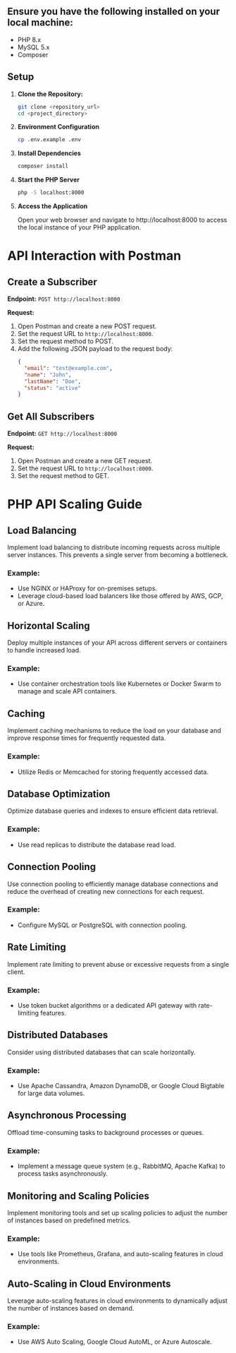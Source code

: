 ## Ensure you have the following installed on your local machine:

- PHP 8.x
- MySQL 5.x
- Composer

## Setup

1. **Clone the Repository:**
   ```bash
   git clone <repository_url>
   cd <project_directory>

2. **Environment Configuration**
    ```bash
    cp .env.example .env

3. **Install Dependencies**
    ```bash
    composer install

4. **Start the PHP Server**
    ```bash
    php -S localhost:8000

5. **Access the Application**

    Open your web browser and navigate to http://localhost:8000 to access the local instance of your PHP application.
    


# API Interaction with Postman

## Create a Subscriber

**Endpoint:** `POST http://localhost:8000`

**Request:**
1. Open Postman and create a new POST request.
2. Set the request URL to `http://localhost:8000`.
3. Set the request method to POST.  
4. Add the following JSON payload to the request body:
   ```json
   {
     "email": "test@example.com",
     "name": "John",
     "lastName": "Doe",
     "status": "active"
   }

## Get All Subscribers

**Endpoint:** `GET http://localhost:8000`

**Request:**
1. Open Postman and create a new GET request.
2. Set the request URL to `http://localhost:8000`.
3. Set the request method to GET.

# PHP API Scaling Guide

## Load Balancing

Implement load balancing to distribute incoming requests across multiple server instances. This prevents a single server from becoming a bottleneck.

### Example:
- Use NGINX or HAProxy for on-premises setups.
- Leverage cloud-based load balancers like those offered by AWS, GCP, or Azure.

## Horizontal Scaling

Deploy multiple instances of your API across different servers or containers to handle increased load.

### Example:
- Use container orchestration tools like Kubernetes or Docker Swarm to manage and scale API containers.

## Caching

Implement caching mechanisms to reduce the load on your database and improve response times for frequently requested data.

### Example:
- Utilize Redis or Memcached for storing frequently accessed data.

## Database Optimization

Optimize database queries and indexes to ensure efficient data retrieval.

### Example:
- Use read replicas to distribute the database read load.

## Connection Pooling

Use connection pooling to efficiently manage database connections and reduce the overhead of creating new connections for each request.

### Example:
- Configure MySQL or PostgreSQL with connection pooling.

## Rate Limiting

Implement rate limiting to prevent abuse or excessive requests from a single client.

### Example:
- Use token bucket algorithms or a dedicated API gateway with rate-limiting features.

## Distributed Databases

Consider using distributed databases that can scale horizontally.

### Example:
- Use Apache Cassandra, Amazon DynamoDB, or Google Cloud Bigtable for large data volumes.

## Asynchronous Processing

Offload time-consuming tasks to background processes or queues.

### Example:
- Implement a message queue system (e.g., RabbitMQ, Apache Kafka) to process tasks asynchronously.

## Monitoring and Scaling Policies

Implement monitoring tools and set up scaling policies to adjust the number of instances based on predefined metrics.

### Example:
- Use tools like Prometheus, Grafana, and auto-scaling features in cloud environments.

## Auto-Scaling in Cloud Environments

Leverage auto-scaling features in cloud environments to dynamically adjust the number of instances based on demand.

### Example:
- Use AWS Auto Scaling, Google Cloud AutoML, or Azure Autoscale.